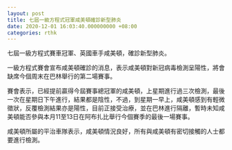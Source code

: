 ```yaml
---
layout: post
title: 七屆一級方程式冠軍咸美頓確診新型肺炎
date: 2020-12-01 16:03:40.000000000 +08:00
categories: rthk
---
```


七屆一級方程式賽車冠軍、英國車手咸美頓，確診新型肺炎。

一級方程式賽會宣布咸美頓確診的消息，表示咸美頓對新冠病毒檢測呈陽性，將會缺席今個周末在巴林舉行的第二場賽事。

賽會表示，已經提前贏得今屆賽事總冠軍的咸美頓，上星期進行過三次檢測，最後一次在星期日下午進行，結果都是陰性，不過，到星期一早上，咸美頓感到有輕微徵狀，反覆檢測結果亦是陽性，目前正接受治療，並在巴林進行隔離，暫時未知咸美頓能否參與本月11至13日在阿布扎比舉行今個賽季的最後一場賽事。

咸美頓所屬的平治車隊表示，咸美頓情況良好，所有與咸美頓有密切接觸的人士都要進行檢測。
